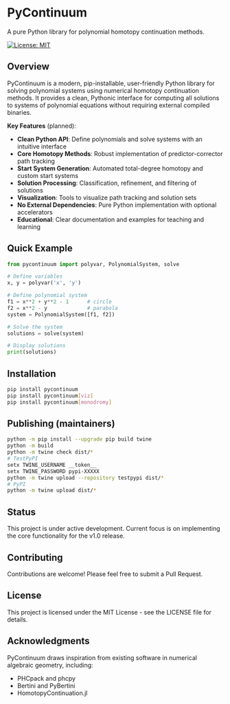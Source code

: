 # PyContinuum

A pure Python library for polynomial homotopy continuation methods.


[![License: MIT](https://img.shields.io/badge/License-MIT-yellow.svg)](https://opensource.org/licenses/MIT)

## Overview

PyContinuum is a modern, pip-installable, user-friendly Python library for solving polynomial systems using numerical homotopy continuation methods. It provides a clean, Pythonic interface for computing all solutions to systems of polynomial equations without requiring external compiled binaries.

**Key Features** (planned):

- **Clean Python API**: Define polynomials and solve systems with an intuitive interface
- **Core Homotopy Methods**: Robust implementation of predictor-corrector path tracking
- **Start System Generation**: Automated total-degree homotopy and custom start systems
- **Solution Processing**: Classification, refinement, and filtering of solutions
- **Visualization**: Tools to visualize path tracking and solution sets
- **No External Dependencies**: Pure Python implementation with optional accelerators
- **Educational**: Clear documentation and examples for teaching and learning

## Quick Example

```python
from pycontinuum import polyvar, PolynomialSystem, solve

# Define variables
x, y = polyvar('x', 'y')

# Define polynomial system
f1 = x**2 + y**2 - 1      # circle
f2 = x**2 - y             # parabola
system = PolynomialSystem([f1, f2])

# Solve the system
solutions = solve(system)

# Display solutions
print(solutions)
```

## Installation

```bash
pip install pycontinuum
pip install pycontinuum[viz]
pip install pycontinuum[monodromy]
```

## Publishing (maintainers)

```bash
python -m pip install --upgrade pip build twine
python -m build
python -m twine check dist/*
# TestPyPI
setx TWINE_USERNAME __token__
setx TWINE_PASSWORD pypi-XXXXX
python -m twine upload --repository testpypi dist/*
# PyPI
python -m twine upload dist/*
```


## Status

This project is under active development. Current focus is on implementing the core functionality for the v1.0 release.

## Contributing

Contributions are welcome! Please feel free to submit a Pull Request.

## License

This project is licensed under the MIT License - see the LICENSE file for details.

## Acknowledgments

PyContinuum draws inspiration from existing software in numerical algebraic geometry, including:
- PHCpack and phcpy
- Bertini and PyBertini
- HomotopyContinuation.jl

